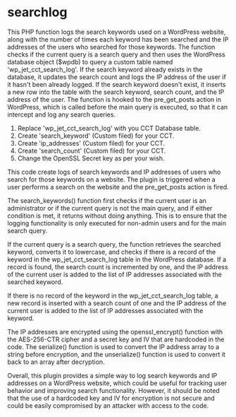 # searchlog
This PHP function logs the search keywords used on a WordPress website, along with the number of times each keyword has been searched and the IP addresses of the users who searched for those keywords. The function checks if the current query is a search query and then uses the WordPress database object ($wpdb) to query a custom table named 'wp_jet_cct_search_log'. If the search keyword already exists in the database, it updates the search count and logs the IP address of the user if it hasn't been already logged. If the search keyword doesn't exist, it inserts a new row into the table with the search keyword, search count, and the IP address of the user. The function is hooked to the pre_get_posts action in WordPress, which is called before the main query is executed, so that it can intercept and log any search queries.

1. Replace 'wp_jet_cct_search_log' with you CCT Database table.
2. Create 'search_keyword' (Custom filed) for your CCT.
3. Create 'ip_addresses' (Custom filed) for your CCT.
4. Create 'search_count' (Custom filed) for your CCT.
5. Change the OpenSSL Secret key as per your wish.

This code create logs of search keywords and IP addresses of users who search for those keywords on a website. The plugin is triggered when a user performs a search on the website and the pre_get_posts action is fired.

The search_keywords() function first checks if the current user is an administrator or if the current query is not the main query, and if either condition is met, it returns without doing anything. This is to ensure that the logging functionality is only executed for non-admin users and for the main search query.

If the current query is a search query, the function retrieves the searched keyword, converts it to lowercase, and checks if there is a record of the keyword in the wp_jet_cct_search_log table in the WordPress database. If a record is found, the search count is incremented by one, and the IP address of the current user is added to the list of IP addresses associated with the searched keyword.

If there is no record of the keyword in the wp_jet_cct_search_log table, a new record is inserted with a search count of one and the IP address of the current user is added to the list of IP addresses associated with the keyword.

The IP addresses are encrypted using the openssl_encrypt() function with the AES-256-CTR cipher and a secret key and IV that are hardcoded in the code. The serialize() function is used to convert the IP address array to a string before encryption, and the unserialize() function is used to convert it back to an array after decryption.

Overall, this plugin provides a simple way to log search keywords and IP addresses on a WordPress website, which could be useful for tracking user behavior and improving search functionality. However, it should be noted that the use of a hardcoded key and IV for encryption is not secure and could be easily compromised by an attacker with access to the code.
